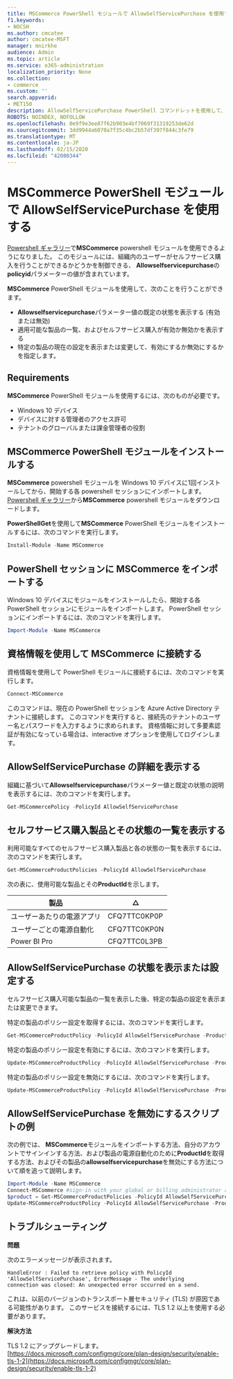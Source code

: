 ```yaml
---
title: MSCommerce PowerShell モジュールで AllowSelfServicePurchase を使用する
f1.keywords:
- NOCSH
ms.author: cmcatee
author: cmcatee-MSFT
manager: mnirkhe
audience: Admin
ms.topic: article
ms.service: o365-administration
localization_priority: None
ms.collection:
- commerce
ms.custom: ''
search.appverid:
- MET150
description: AllowSelfServicePurchase PowerShell コマンドレットを使用して、セルフサービスの購入をオンまたはオフにする方法について説明します。
ROBOTS: NOINDEX, NOFOLLOW
ms.openlocfilehash: 0e9f9e3ee87f62b903e4bf7069f31319253de62d
ms.sourcegitcommit: 3dd9944a6070a7f35c4bc2b57df397f844c3fe79
ms.translationtype: MT
ms.contentlocale: ja-JP
ms.lasthandoff: 02/15/2020
ms.locfileid: "42080344"
---
```

# <a name="use-allowselfservicepurchase-for-the-mscommerce-powershell-module"></a>MSCommerce PowerShell モジュールで AllowSelfServicePurchase を使用する

[Powershell ギャラリー](https://aka.ms/allowselfservicepurchase-powershell-gallery)で**MSCommerce** powershell モジュールを使用できるようになりました。 このモジュールには、組織内のユーザーがセルフサービス購入を行うことができるかどうかを制御できる、 **Allowselfservicepurchase**の**policyid**パラメーターの値が含まれています。

**MSCommerce** PowerShell モジュールを使用して、次のことを行うことができます。

- **Allowselfservicepurchase**パラメーター値の既定の状態を表示する (有効または無効)
- 適用可能な製品の一覧、およびセルフサービス購入が有効か無効かを表示する
- 特定の製品の現在の設定を表示または変更して、有効にするか無効にするかを指定します。

## <a name="requirements"></a>Requirements

**MSCommerce** PowerShell モジュールを使用するには、次のものが必要です。

- Windows 10 デバイス
- デバイスに対する管理者のアクセス許可
- テナントのグローバルまたは課金管理者の役割

## <a name="install-the-mscommerce-powershell-module"></a>MSCommerce PowerShell モジュールをインストールする

**MSCommerce** powershell モジュールを Windows 10 デバイスに1回インストールしてから、開始する各 powershell セッションにインポートします。 [Powershell ギャラリー](https://aka.ms/allowselfservicepurchase-powershell-gallery)から**MSCommerce** powershell モジュールをダウンロードします。

**PowerShellGet**を使用して**MSCommerce** PowerShell モジュールをインストールするには、次のコマンドを実行します。

```powershell
Install-Module -Name MSCommerce
```

## <a name="import-mscommerce-into-the-powershell-session"></a>PowerShell セッションに MSCommerce をインポートする

Windows 10 デバイスにモジュールをインストールしたら、開始する各 PowerShell セッションにモジュールをインポートします。 PowerShell セッションにインポートするには、次のコマンドを実行します。

```powershell
Import-Module -Name MSCommerce
```

## <a name="connect-to-mscommerce-with-your-credentials"></a>資格情報を使用して MSCommerce に接続する

資格情報を使用して PowerShell モジュールに接続するには、次のコマンドを実行します。

```powershell
Connect-MSCommerce
```

このコマンドは、現在の PowerShell セッションを Azure Active Directory テナントに接続します。 このコマンドを実行すると、接続先のテナントのユーザー名とパスワードを入力するように求められます。 資格情報に対して多要素認証が有効になっている場合は、interactive オプションを使用してログインします。

## <a name="view-details-for-allowselfservicepurchase"></a>AllowSelfServicePurchase の詳細を表示する

組織に基づいて**Allowselfservicepurchase**パラメーター値と既定の状態の説明を表示するには、次のコマンドを実行します。

```powershell
Get-MSCommercePolicy -PolicyId AllowSelfServicePurchase
```

## <a name="view-a-list-of-self-service-purchase-products-and-their-status"></a>セルフサービス購入製品とその状態の一覧を表示する

利用可能なすべてのセルフサービス購入製品と各の状態の一覧を表示するには、次のコマンドを実行します。

```powershell
Get-MSCommerceProductPolicies -PolicyId AllowSelfServicePurchase
```

次の表に、使用可能な製品とその**ProductId**を示します。

| 製品 | △ |
|-----------------------------|--------------|
| ユーザーあたりの電源アプリ | CFQ7TTC0KP0P |
| ユーザーごとの電源自動化 | CFQ7TTC0KP0N |
| Power BI Pro | CFQ7TTC0L3PB |

## <a name="view-or-set-the-status-for-allowselfservicepurchase"></a>AllowSelfServicePurchase の状態を表示または設定する

セルフサービス購入可能な製品の一覧を表示した後、特定の製品の設定を表示または変更できます。

特定の製品のポリシー設定を取得するには、次のコマンドを実行します。

```powershell
Get-MSCommerceProductPolicy -PolicyId AllowSelfServicePurchase -ProductId CFQ7TTC0KP0N
```

特定の製品のポリシー設定を有効にするには、次のコマンドを実行します。

```powershell
Update-MSCommerceProductPolicy -PolicyId AllowSelfServicePurchase -ProductId CFQ7TTC0KP0N -Enabled $True
```

特定の製品のポリシー設定を無効にするには、次のコマンドを実行します。

```powershell
Update-MSCommerceProductPolicy -PolicyId AllowSelfServicePurchase -ProductId CFQ7TTC0KP0N -Enabled $False
```

## <a name="example-script-to-disable-allowselfservicepurchase"></a>AllowSelfServicePurchase を無効にするスクリプトの例

次の例では、 **MSCommerce**モジュールをインポートする方法、自分のアカウントでサインインする方法、および製品の電源自動化のために**ProductId**を取得する方法、およびその製品の**allowselfservicepurchase**を無効にする方法について順を追って説明します。

```powershell
Import-Module -Name MSCommerce
Connect-MSCommerce #sign-in with your global or billing administrator account when prompted
$product = Get-MSCommerceProductPolicies -PolicyId AllowSelfServicePurchase | where {$_.ProductName -match 'Power Automate'}
Update-MSCommerceProductPolicy -PolicyId AllowSelfServicePurchase -ProductId $product.ProductID -Enabled $false
```

## <a name="troubleshooting"></a>トラブルシューティング

**問題**

次のエラーメッセージが表示されます。

    HandleError : Failed to retrieve policy with PolicyId 'AllowSelfServicePurchase', ErrorMessage - The underlying
    connection was closed: An unexpected error occurred on a send.

これは、以前のバージョンのトランスポート層セキュリティ (TLS) が原因である可能性があります。 このサービスを接続するには、TLS 1.2 以上を使用する必要があります。

**解決方法**

TLS 1.2 にアップグレードします。[https://docs.microsoft.com/configmgr/core/plan-design/security/enable-tls-1-2](https://docs.microsoft.com/configmgr/core/plan-design/security/enable-tls-1-2)

<!--
## Uninstall the MSCommerce module

Before you uninstall the MSCommerce module, close your current PowerShell session, then open a new session with admin rights.

To remove the **MSCommerce** PowerShell module from your computer, run the following command:

```powershell
Uninstall-Module -Name MSCommerce
```-->
